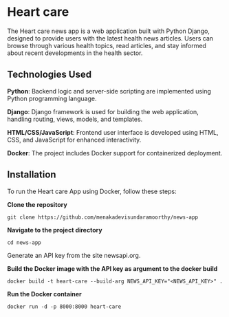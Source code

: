 # Heart care
The Heart care news app is a web application built with Python Django, designed to provide users with the latest health news articles. Users can browse through various health topics, read articles, and stay informed about recent developments in the health sector.

## Technologies Used
**Python**: Backend logic and server-side scripting are implemented using Python programming language.

**Django**: Django framework is used for building the web application, handling routing, views, models, and templates.

**HTML/CSS/JavaScript**: Frontend user interface is developed using HTML, CSS, and JavaScript for enhanced interactivity.

**Docker**: The project includes Docker support for containerized deployment.

## Installation
To run the Heart care App using Docker, follow these steps:

**Clone the repository**

```
git clone https://github.com/menakadevisundaramoorthy/news-app
```

**Navigate to the project directory**

```
cd news-app
```

Generate an API key from the site newsapi.org.

**Build the Docker image with the API key as argument to the docker build**

```
docker build -t heart-care --build-arg NEWS_API_KEY="<NEWS_API_KEY>" .
```

**Run the Docker container**

```
docker run -d -p 8000:8000 heart-care
```
